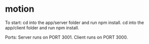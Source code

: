 # motion

To start:
cd into the app/server folder and run npm install.
cd into the app/client folder and run npm install.

Ports: 
Server runs on PORT 3001.
Client runs on PORT 3000.

